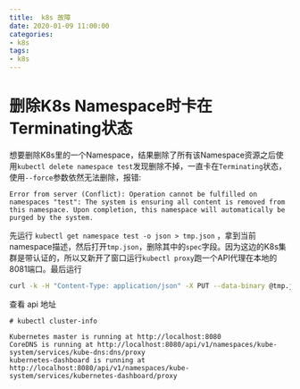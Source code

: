 ```yaml
---
title:  k8s 故障
date: 2020-01-09 11:00:00
categories: 
- k8s
tags:
- k8s
---
```


# 删除K8s Namespace时卡在Terminating状态

想要删除K8s里的一个Namespace，结果删除了所有该Namespace资源之后使用`kubectl delete namespace test`发现删除不掉，一直卡在`Terminating`状态，使用`--force`参数依然无法删除，报错:

```
Error from server (Conflict): Operation cannot be fulfilled on namespaces "test": The system is ensuring all content is removed from this namespace. Upon completion, this namespace will automatically be purged by the system.
```



先运行   `kubectl get namespace test -o json > tmp.json` ，拿到当前namespace描述，然后打开`tmp.json`，删除其中的`spec`字段。因为这边的K8s集群是带认证的，所以又新开了窗口运行`kubectl proxy`跑一个API代理在本地的8081端口。最后运行

```bash
curl -k -H "Content-Type: application/json" -X PUT --data-binary @tmp.json http://127.0.0.1:8080/api/v1/namespaces/test/finalize
```

查看 api 地址

```
# kubectl cluster-info

Kubernetes master is running at http://localhost:8080
CoreDNS is running at http://localhost:8080/api/v1/namespaces/kube-system/services/kube-dns:dns/proxy
kubernetes-dashboard is running at http://localhost:8080/api/v1/namespaces/kube-system/services/kubernetes-dashboard/proxy
```

